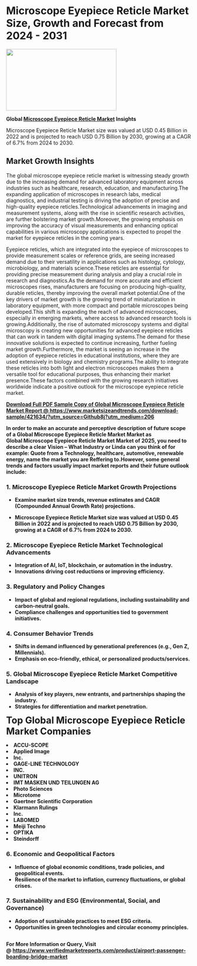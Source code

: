<H1>Microscope Eyepiece Reticle Market Size, Growth and Forecast from 2024 - 2031</H1><img class="aligncenter size-medium wp-image-584254" src="https://thirdeyenews.in/wp-content/uploads/2024/09/Global-Market-Research-300x168.jpeg" alt="" width="300" height="168" /><p><strong>Global&nbsp;<a href="https://www.marketsizeandtrends.com/download-sample/421634/?utm_source=Github8j?utm_medium=206">Microscope Eyepiece Reticle Market</a> Insights</strong></p><p>Microscope Eyepiece Reticle Market size was valued at USD 0.45 Billion in 2022 and is projected to reach USD 0.75 Billion by 2030, growing at a CAGR of 6.7% from 2024 to 2030.</p><p><h2>Market Growth Insights</h2> <p>The global microscope eyepiece reticle market is witnessing steady growth due to the increasing demand for advanced laboratory equipment across industries such as healthcare, research, education, and manufacturing.The expanding application of microscopes in research labs, medical diagnostics, and industrial testing is driving the adoption of precise and high-quality eyepiece reticles.Technological advancements in imaging and measurement systems, along with the rise in scientific research activities, are further bolstering market growth.Moreover, the growing emphasis on improving the accuracy of visual measurements and enhancing optical capabilities in various microscopy applications is expected to propel the market for eyepiece reticles in the coming years.</p> <p><strong><a href="#"></a></strong></p> <p>Eyepiece reticles, which are integrated into the eyepiece of microscopes to provide measurement scales or reference grids, are seeing increased demand due to their versatility in applications such as histology, cytology, microbiology, and materials science.These reticles are essential for providing precise measurement during analysis and play a crucial role in research and diagnostics.As the demand for more accurate and efficient microscopes rises, manufacturers are focusing on producing high-quality, durable reticles, thereby improving the overall market potential.One of the key drivers of market growth is the growing trend of miniaturization in laboratory equipment, with more compact and portable microscopes being developed.This shift is expanding the reach of advanced microscopes, especially in emerging markets, where access to advanced research tools is growing.Additionally, the rise of automated microscopy systems and digital microscopy is creating new opportunities for advanced eyepiece reticles that can work in tandem with digital imaging systems.The demand for these innovative solutions is expected to continue increasing, further fueling market growth.Furthermore, the market is seeing an increase in the adoption of eyepiece reticles in educational institutions, where they are used extensively in biology and chemistry programs.The ability to integrate these reticles into both light and electron microscopes makes them a versatile tool for educational purposes, thus enhancing their market presence.These factors combined with the growing research initiatives worldwide indicate a positive outlook for the microscope eyepiece reticle market.</p> <p><strong><a href="#"></p><p><span class=""><strong>Download Full PDF Sample Copy of Global Microscope Eyepiece Reticle Market Report</strong> @ <a href="https://www.marketsizeandtrends.com/download-sample/421634/?utm_source=Github8j?utm_medium=206" target="_blank">https://www.marketsizeandtrends.com/download-sample/421634/?utm_source=Github8j?utm_medium=206</a></span></p><p>In order to make an accurate and perceptive description of future scope of a Global&nbsp;Microscope Eyepiece Reticle Market Market as Global&nbsp;Microscope Eyepiece Reticle Market Market of 2025, you need to describe a clear Vision &ndash; What Industry or Linda can you think of for example: Quote from a Technology, healthcare, automotive, renewable energy, name the market you are Reffering to.However, some general trends and factors usually impact market reports and their future outlook include:</p><h3>1.&nbsp;<strong>Microscope Eyepiece Reticle Market Growth Projections</strong></h3><ul><li>Examine market size trends, revenue estimates and CAGR (Compounded Annual Growth Rate) projections.</li><li><p>Microscope Eyepiece Reticle Market size was valued at USD 0.45 Billion in 2022 and is projected to reach USD 0.75 Billion by 2030, growing at a CAGR of 6.7% from 2024 to 2030.</p></li></ul><h3>2.&nbsp;<strong>Microscope Eyepiece Reticle Market Technological Advancements</strong></h3><ul><li>Integration of AI, IoT, blockchain, or automation in the industry.</li><li>Innovations driving cost reductions or improving efficiency.</li></ul><h3>3.&nbsp;<strong>Regulatory and Policy Changes</strong></h3><ul><li>Impact of global and regional regulations, including sustainability and carbon-neutral goals.</li><li>Compliance challenges and opportunities tied to government initiatives.</li></ul><h3>4.&nbsp;<strong>Consumer Behavior Trends</strong></h3><ul><li>Shifts in demand influenced by generational preferences (e.g., Gen Z, Millennials).</li><li>Emphasis on eco-friendly, ethical, or personalized products/services.</li></ul><h3>5.&nbsp;<strong>Global Microscope Eyepiece Reticle Market Competitive Landscape</strong></h3><ul><li>Analysis of key players, new entrants, and partnerships shaping the industry.</li><li>Strategies for differentiation and market penetration.</li></ul><p data-pm-slice="1 1 []"><span style="color: inherit; font-family: inherit; font-size: 25px;">Top Global Microscope Eyepiece Reticle Market Companies</span></p><div class="" data-test-id=""><p><li>ACCU-SCOPE</li><li> Applied Image</li><li> Inc.</li><li> GAGE-LINE TECHNOLOGY</li><li> INC.</li><li> UNITRON</li><li> IMT MASKEN UND TEILUNGEN AG</li><li> Photo Sciences</li><li> Microtome</li><li> Gaertner Scientific Corporation</li><li> Klarmann Rulings</li><li> Inc.</li><li> LABOMED</li><li> Meiji Techno</li><li> OPTIKA</li><li> Steindorff</li></p></div><h3>6.&nbsp;<strong>Economic and Geopolitical Factors</strong></h3><ul><li>Influence of global economic conditions, trade policies, and geopolitical events.</li><li>Resilience of the market to inflation, currency fluctuations, or global crises.</li></ul><h3>7.&nbsp;<strong>Sustainability and ESG (Environmental, Social, and Governance)</strong></h3><ul><li>Adoption of sustainable practices to meet ESG criteria.</li><li>Opportunities in green technologies and circular economy principles.</li></ul><h2><strong style="font-size: 14px;">For More Information or Query, Visit @&nbsp;</strong><a style="background-color: #ffffff; font-size: 14px;" href="https://www.marketsizeandtrends.com/report/microscope-eyepiece-reticle-market/" target="_blank">https://www.verifiedmarketreports.com/product/airport-passenger-boarding-bridge-market</a></h2>
